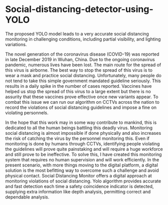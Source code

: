 # Social-distancing-detector-using-YOLO
The proposed YOLO model leads to a very accurate social distancing monitoring in challenging conditions, including partial visibility, and lighting variations.

The novel generation of the coronavirus disease (COVID-19) was reported in late
December 2019 in Wuhan, China. Due to the ongoing coronavirus pandemic, numerous lives
have been lost. The main route for the spread of this virus is airborne. The best way to stop the
spread of this virus is to wear a mask and practice social distancing. Unfortunately, many people
do not tend to take this simple government mandated guideline seriously. This results in a daily
spike in the number of cases reported. Vaccines have helped us stop the spread of this virus to
a large extent but there is no assurity that these vaccines prove effective once new variants
appear. To combat this issue we can run our algorithm on CCTVs across the nation to record the
violations of social distancing guidelines and impose a fine on violating personnels.

In the hope that this work may in some way contribute to mankind, this is dedicated to all
the human beings battling this deadly virus. Monitoring social distancing is almost impossible if
done physically and also increases the risk of catching the virus by the personnel monitoring
this. Even if monitoring is done by humans through CCTVs, identifying people violating the
guidelines will prove quite painstaking and will require a huge workforce and still prove to be
ineffective.
To solve this, I have created this monitoring system that requires no human supervision
and will work efficiently.
In the present scenario, with more things moving to the digital platform, a digital solution is the
most befitting way to overcome such a challenge and avoid physical contact. Social Distancing Monitor offers a digital approach at monitoring violations of social distancing. Yolo algorithm provides accurate and fast detection each time a safety coincidence indicator is detected, supplying extra information like depth analysis, permitting correct and dependable analysis.
